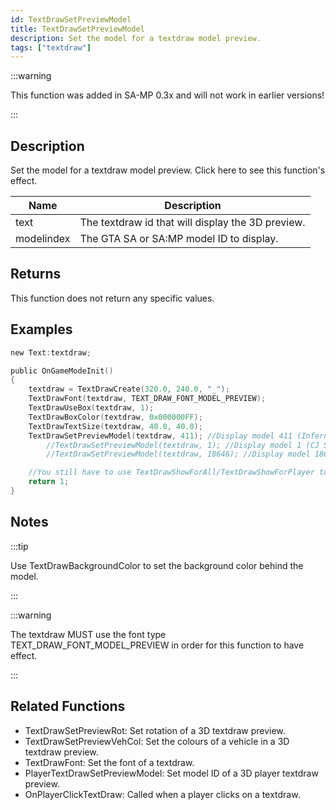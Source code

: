 ```yaml
---
id: TextDrawSetPreviewModel
title: TextDrawSetPreviewModel
description: Set the model for a textdraw model preview.
tags: ["textdraw"]
---
```


:::warning

This function was added in SA-MP 0.3x and will not work in earlier versions!

:::

## Description

Set the model for a textdraw model preview. Click here to see this function's effect.

| Name       | Description                                       |
| ---------- | ------------------------------------------------- |
| text       | The textdraw id that will display the 3D preview. |
| modelindex | The GTA SA or SA:MP model ID to display.          |

## Returns

This function does not return any specific values.

## Examples

```c
new Text:textdraw;

public OnGameModeInit()
{
    textdraw = TextDrawCreate(320.0, 240.0, "_");
    TextDrawFont(textdraw, TEXT_DRAW_FONT_MODEL_PREVIEW);
    TextDrawUseBox(textdraw, 1);
    TextDrawBoxColor(textdraw, 0x000000FF);
    TextDrawTextSize(textdraw, 40.0, 40.0);
    TextDrawSetPreviewModel(textdraw, 411); //Display model 411 (Infernus)
        //TextDrawSetPreviewModel(textdraw, 1); //Display model 1 (CJ Skin)
        //TextDrawSetPreviewModel(textdraw, 18646); //Display model 18646 (Police light object)

    //You still have to use TextDrawShowForAll/TextDrawShowForPlayer to make the textdraw visible.
    return 1;
}
```

## Notes

:::tip

Use TextDrawBackgroundColor to set the background color behind the model.

:::

:::warning

The textdraw MUST use the font type TEXT_DRAW_FONT_MODEL_PREVIEW in order for this function to have effect.

:::

## Related Functions

- TextDrawSetPreviewRot: Set rotation of a 3D textdraw preview.
- TextDrawSetPreviewVehCol: Set the colours of a vehicle in a 3D textdraw preview.
- TextDrawFont: Set the font of a textdraw.
- PlayerTextDrawSetPreviewModel: Set model ID of a 3D player textdraw preview.
- OnPlayerClickTextDraw: Called when a player clicks on a textdraw.

